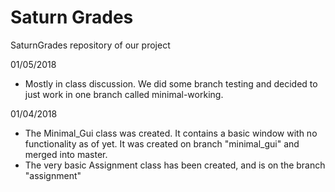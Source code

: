 # Saturn Grades
SaturnGrades repository of our project

01/05/2018
- Mostly in class discussion. We did some branch testing and decided to just work in one branch called minimal-working.

01/04/2018
- The Minimal_Gui class was created. It contains a basic window with no functionality as of yet. It was created on branch "minimal_gui" and merged into master.
- The very basic Assignment class has been created, and is on the branch "assignment"
